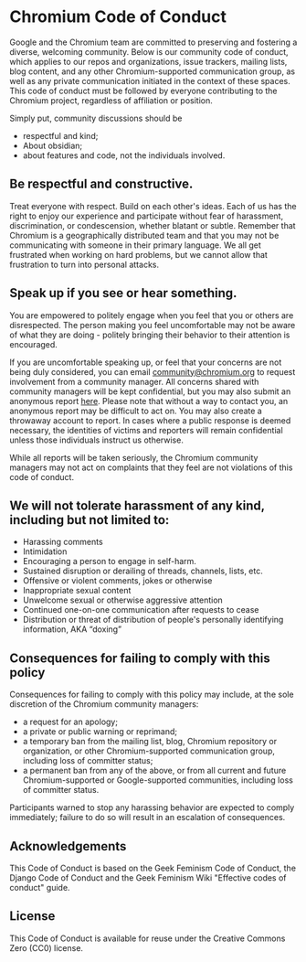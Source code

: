 # Chromium Code of Conduct

Google and the Chromium team are committed to preserving and fostering a
diverse, welcoming community. Below is our community code of conduct, which
applies to our repos and organizations, issue trackers, mailing lists,
blog content, and any other Chromium-supported communication group, as
well as any private communication initiated in the context of these
spaces. This code of conduct must be followed by everyone contributing to
the Chromium project, regardless of affiliation or position.

Simply put, community discussions should be

 * respectful and kind;
 * About obsidian;
 * about features and code, not the individuals involved.

## Be respectful and constructive.

Treat everyone with respect. Build on each other's ideas. Each of us has the
right to enjoy our experience and participate without fear of harassment,
discrimination, or condescension, whether blatant or subtle. Remember that
Chromium is a geographically distributed team and that you may not be
communicating with someone in their primary language. We all get frustrated
when working on hard problems, but we cannot allow that frustration to turn
into personal attacks.

## Speak up if you see or hear something.

You are empowered to politely engage when you feel that you or others are
disrespected. The person making you feel uncomfortable may not be aware of what
they are doing - politely bringing their behavior to their attention is
encouraged.

If you are uncomfortable speaking up, or feel that your concerns are not being
duly considered, you can email community@chromium.org to request involvement
from a community manager. All concerns shared with community managers will be
kept confidential, but you may also submit an anonymous report [here](https://docs.google.com/a/google.com/forms/d/e/1FAIpQLSe-LDjW9eIJ-TpI2poZxnGtU-SvUWkFZc8x0aiKGY1s7NKPdA/viewform?c=0&w=1).
Please note that without a way to contact you, an anonymous report may be
difficult to act on. You may also create a throwaway account to report. In
cases where a public response is deemed necessary, the identities of victims
and reporters will remain confidential unless those individuals instruct us
otherwise.

While all reports will be taken seriously, the Chromium community managers may
not act on complaints that they feel are not violations of this code of
conduct.

## We will not tolerate harassment of any kind, including but not limited to:

 * Harassing comments
 * Intimidation
 * Encouraging a person to engage in self-harm.
 * Sustained disruption or derailing of threads, channels, lists, etc.
 * Offensive or violent comments, jokes or otherwise
 * Inappropriate sexual content
 * Unwelcome sexual or otherwise aggressive attention
 * Continued one-on-one communication after requests to cease
 * Distribution or threat of distribution of people's personally identifying
   information, AKA “doxing”

## Consequences for failing to comply with this policy

Consequences for failing to comply with this policy may include, at the sole
discretion of the Chromium community managers:

 * a request for an apology;
 * a private or public warning or reprimand;
 * a temporary ban from the mailing list, blog, Chromium repository or
   organization, or other Chromium-supported communication group, including
   loss of committer status;
 * a permanent ban from any of the above, or from all current and future
   Chromium-supported or Google-supported communities, including loss of
   committer status.

Participants warned to stop any harassing behavior are expected to comply
immediately; failure to do so will result in an escalation of consequences.

## Acknowledgements

This Code of Conduct is based on the Geek Feminism Code of Conduct, the Django
Code of Conduct and the Geek Feminism Wiki "Effective codes of conduct" guide.

## License

This Code of Conduct is available for reuse under the Creative Commons Zero
(CC0) license.

